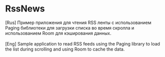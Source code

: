 # RssNews
[Rus]
Пример приложения для чтения RSS ленты с использованием Paging библиотеки для загрузки списка во время скролла и использованием Room для кэширования данных. 
</br>
</br>
[Eng]
Sample application to read RSS feeds using the Paging library to load the list during scrolling and using Room to cache the data.
